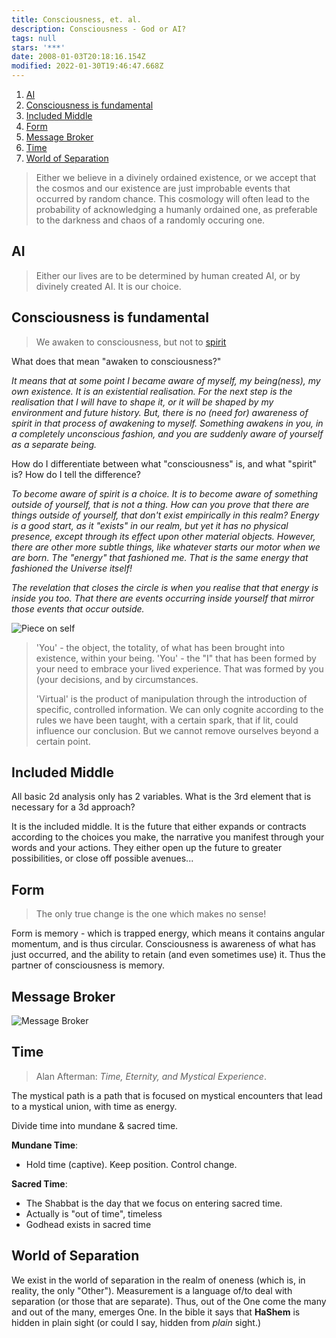 ```yaml
---
title: Consciousness, et. al.
description: Consciousness - God or AI?
tags: null
stars: '***'
date: 2008-01-03T20:18:16.154Z
modified: 2022-01-30T19:46:47.668Z
---
```


1. [AI](#ai)
2. [Consciousness is fundamental](#consciousness-is-fundamental)
3. [Included Middle](#included-middle)
4. [Form](#form)
5. [Message Broker](#message-broker)
6. [Time](#time)
7. [World of Separation](#world-of-separation)

> Either we believe in a divinely ordained existence, or we accept that the cosmos and our existence are just improbable events that occurred by random chance. This cosmology will often lead to the probability of acknowledging a humanly ordained one, as preferable to the darkness and chaos of a randomly occuring one.

## AI

> Either our lives are to be determined by human created AI, or by divinely created AI. It is our choice.

## Consciousness is fundamental

> We awaken to consciousness, but not to [spirit](spirit.html)

What does that mean "awaken to consciousness?"

_It means that at some point I became aware of myself, my being(ness), my own existence. It is an existential realisation. For the next step is the realisation that I will have to shape it, or it will be shaped by my environment and future history. But, there is no (need for) awareness of spirit in that process of awakening to myself. Something awakens in you, in a completely unconscious fashion, and you are suddenly aware of yourself as a separate being._

How do I differentiate between what "consciousness" is, and what "spirit" is? How do I tell the difference?

_To become aware of spirit is a choice. It is to become aware of something outside of yourself, that is not a thing. How can you prove that there are things outside of yourself, that don't exist empirically in this realm? Energy is a good start, as it "exists" in our realm, but yet it has no physical presence, except through its effect upon other material objects. However, there are other more subtle things, like whatever starts our motor when we are born. The "energy" that fashioned me. That is the same energy that fashioned the Universe itself!_

_The revelation that closes the circle is when you realise that that energy is inside you too. That there are events occurring inside yourself that mirror those events that occur outside._

![Piece on self](/posts/img/qkab/consciousness.png)

> 'You' - the object, the totality, of what has been brought into existence, within your being.
> 'You' - the "I" that has been formed by your need to embrace your lived experience. That was formed by you (your decisions, and by circumstances.
>
> 'Virtual' is the product of manipulation through the introduction of specific, controlled information. We can only cognite according to the rules we have been taught, with a certain spark, that if lit, could influence our conclusion. But we cannot remove ourselves beyond a certain point.

## Included Middle

All basic 2d analysis only has 2 variables. What is the 3rd element that is necessary for a 3d approach?

It is the included middle. It is the future that either expands or contracts according to the choices you make, the narrative you manifest through your words and your actions. They either open up the future to greater possibilities, or close off possible avenues...

## Form

> The only true change is the one which makes no sense!

Form is memory - which is trapped energy, which means it contains angular momentum, and is thus circular. Consciousness is awareness of what has just occurred, and the ability to retain (and even sometimes use) it. Thus the partner of consciousness is memory.

## Message Broker

![Message Broker](/posts/img/qkab/message.png)

## Time

> Alan Afterman: _Time, Eternity, and Mystical Experience_.

The mystical path is a path that is focused on mystical encounters that lead to a mystical union, with time as energy.

Divide time into mundane & sacred time.

**Mundane Time**:

- Hold time (captive). Keep position. Control change.

**Sacred Time**:

- The Shabbat is the day that we focus on entering sacred time.
- Actually is "out of time", timeless
- Godhead exists in sacred time

## World of Separation

We exist in the world of separation in the realm of oneness (which is, in reality, the only "Other"). Measurement is a language of/to deal with separation (or those that are separate). Thus, out of the One come the many and out of the many, emerges One. In the bible it says that **HaShem** is hidden in plain sight (or could I say, hidden from _plain_ sight.)
